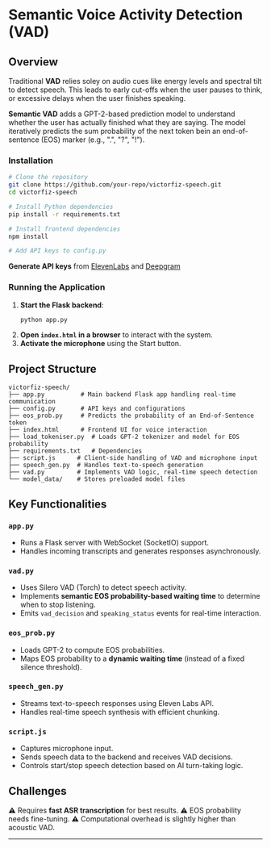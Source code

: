# Semantic Voice Activity Detection (VAD)

## Overview
Traditional **VAD** relies soley on audio cues like energy levels and spectral tilt to detect speech. This leads to early cut-offs when the user pauses to think, or excessive delays when the user finishes speaking. 

**Semantic VAD** adds a GPT-2-based prediction model to understand whether the user has actually finished what they are saying. The model iteratively predicts the sum probability of the next token bein an end-of-sentence (EOS) marker (e.g., ".", "?", "!").

### Installation
```sh
# Clone the repository
git clone https://github.com/your-repo/victorfiz-speech.git
cd victorfiz-speech

# Install Python dependencies
pip install -r requirements.txt

# Install frontend dependencies 
npm install

# Add API keys to config.py
```
**Generate API keys** from [ElevenLabs](https://elevenlabs.io/app/settings/api-keys) and [Deepgram](https://developers.deepgram.com/docs/create-additional-api-keys)

### Running the Application
1. **Start the Flask backend**:
   ```sh
   python app.py
   ```
2. **Open `index.html` in a browser** to interact with the system.
3. **Activate the microphone** using the Start button.

## Project Structure
```plaintext
victorfiz-speech/
├── app.py          # Main backend Flask app handling real-time communication
├── config.py       # API keys and configurations
├── eos_prob.py     # Predicts the probability of an End-of-Sentence token
├── index.html      # Frontend UI for voice interaction
├── load_tokeniser.py  # Loads GPT-2 tokenizer and model for EOS probability
├── requirements.txt   # Dependencies
├── script.js      # Client-side handling of VAD and microphone input
├── speech_gen.py  # Handles text-to-speech generation
├── vad.py         # Implements VAD logic, real-time speech detection
└── model_data/    # Stores preloaded model files
```

## Key Functionalities
### `app.py`
- Runs a Flask server with WebSocket (SocketIO) support.
- Handles incoming transcripts and generates responses asynchronously.

### `vad.py`
- Uses Silero VAD (Torch) to detect speech activity.
- Implements **semantic EOS probability-based waiting time** to determine when to stop listening.
- Emits `vad_decision` and `speaking_status` events for real-time interaction.

### `eos_prob.py`
- Loads GPT-2 to compute EOS probabilities.
- Maps EOS probability to a **dynamic waiting time** (instead of a fixed silence threshold).

### `speech_gen.py`
- Streams text-to-speech responses using Eleven Labs API.
- Handles real-time speech synthesis with efficient chunking.

### `script.js`
- Captures microphone input.
- Sends speech data to the backend and receives VAD decisions.
- Controls start/stop speech detection based on AI turn-taking logic.

## Challenges
⚠ Requires **fast ASR transcription** for best results.
⚠ EOS probability needs fine-tuning.
⚠ Computational overhead is slightly higher than acoustic VAD.

---

